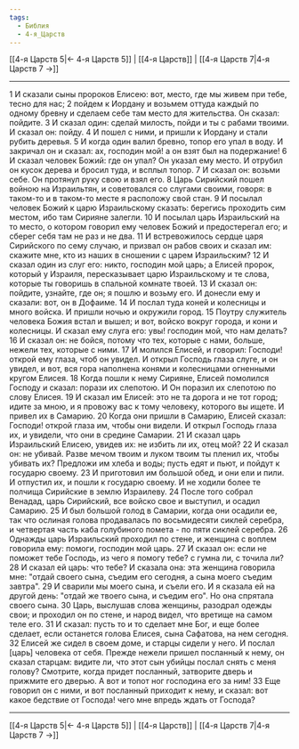 ```yaml
---
tags:
  - Библия
  - 4-я_Царств
---
```

[[4-я Царств 5|← 4-я Царств 5]] | [[4-я Царств]] | [[4-я Царств 7|4-я Царств 7 →]]

---
1 И сказали сыны пророков Елисею: вот, место, где мы живем при тебе, тесно для нас;
2 пойдем к Иордану и возьмем оттуда каждый по одному бревну и сделаем себе там место для жительства. Он сказал: пойдите.
3 И сказал один: сделай милость, пойди и ты с рабами твоими. И сказал он: пойду.
4 И пошел с ними, и пришли к Иордану и стали рубить деревья.
5 И когда один валил бревно, топор его упал в воду. И закричал он и сказал: ах, господин мой! а он взят был на подержание!
6 И сказал человек Божий: где он упал? Он указал ему место. И отрубил он кусок дерева и бросил туда, и всплыл топор.
7 И сказал он: возьми себе. Он протянул руку свою и взял его.
8 Царь Сирийский пошел войною на Израильтян, и советовался со слугами своими, говоря: в таком-то и в таком-то месте я расположу свой стан.
9 И посылал человек Божий к царю Израильскому сказать: берегись проходить сим местом, ибо там Сирияне залегли.
10 И посылал царь Израильский на то место, о котором говорил ему человек Божий и предостерегал его; и сберег себя там не раз и не два.
11 И встревожилось сердце царя Сирийского по сему случаю, и призвал он рабов своих и сказал им: скажите мне, кто из наших в сношении с царем Израильским?
12 И сказал один из слуг его: никто, господин мой царь; а Елисей пророк, который у Израиля, пересказывает царю Израильскому и те слова, которые ты говоришь в спальной комнате твоей.
13 И сказал он: пойдите, узнайте, где он; я пошлю и возьму его. И донесли ему и сказали: вот, он в Дофаиме.
14 И послал туда коней и колесницы и много войска. И пришли ночью и окружили город.
15 Поутру служитель человека Божия встал и вышел; и вот, войско вокруг города, и кони и колесницы. И сказал ему слуга его: увы! господин мой, что нам делать?
16 И сказал он: не бойся, потому что тех, которые с нами, больше, нежели тех, которые с ними.
17 И молился Елисей, и говорил: Господи! открой ему глаза, чтоб он увидел. И открыл Господь глаза слуге, и он увидел, и вот, вся гора наполнена конями и колесницами огненными кругом Елисея.
18 Когда пошли к нему Сирияне, Елисей помолился Господу и сказал: порази их слепотою. И Он поразил их слепотою по слову Елисея.
19 И сказал им Елисей: это не та дорога и не тот город; идите за мною, и я провожу вас к тому человеку, которого вы ищете. И привел их в Самарию.
20 Когда они пришли в Самарию, Елисей сказал: Господи! открой глаза им, чтобы они видели. И открыл Господь глаза их, и увидели, что они в средине Самарии.
21 И сказал царь Израильский Елисею, увидев их: не избить ли их, отец мой?
22 И сказал он: не убивай. Разве мечом твоим и луком твоим ты пленил их, чтобы убивать их? Предложи им хлеба и воды; пусть едят и пьют, и пойдут к государю своему.
23 И приготовил им большой обед, и они ели и пили. И отпустил их, и пошли к государю своему. И не ходили более те полчища Сирийские в землю Израилеву.
24 После того собрал Венадад, царь Сирийский, все войско свое и выступил, и осадил Самарию.
25 И был большой голод в Самарии, когда они осадили ее, так что ослиная голова продавалась по восьмидесяти сиклей серебра, и четвертая часть каба голубиного помета - по пяти сиклей серебра.
26 Однажды царь Израильский проходил по стене, и женщина с воплем говорила ему: помоги, господин мой царь.
27 И сказал он: если не поможет тебе Господь, из чего я помогу тебе? с гумна ли, с точила ли?
28 И сказал ей царь: что тебе? И сказала она: эта женщина говорила мне: "отдай своего сына, съедим его сегодня, а сына моего съедим завтра".
29 И сварили мы моего сына, и съели его. И я сказала ей на другой день: "отдай же твоего сына, и съедим его". Но она спрятала своего сына.
30 Царь, выслушав слова женщины, разодрал одежды свои; и проходил он по стене, и народ видел, что вретище на самом теле его.
31 И сказал: пусть то и то сделает мне Бог, и еще более сделает, если останется голова Елисея, сына Сафатова, на нем сегодня.
32 Елисей же сидел в своем доме, и старцы сидели у него. И послал [царь] человека от себя. Прежде нежели пришел посланный к нему, он сказал старцам: видите ли, что этот сын убийцы послал снять с меня голову? Смотрите, когда придет посланный, затворите дверь и прижмите его дверью. А вот и топот ног господина его за ним!
33 Еще говорил он с ними, и вот посланный приходит к нему, и сказал: вот какое бедствие от Господа! чего мне впредь ждать от Господа?

---
[[4-я Царств 5|← 4-я Царств 5]] | [[4-я Царств]] | [[4-я Царств 7|4-я Царств 7 →]]